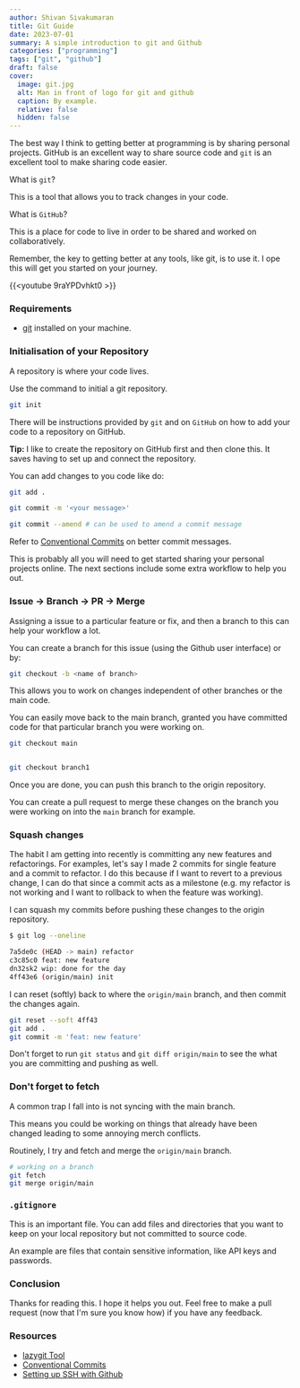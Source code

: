 ```yaml
---
author: Shivan Sivakumaran
title: Git Guide
date: 2023-07-01
summary: A simple introduction to git and Github
categories: ["programming"]
tags: ["git", "github"]
draft: false
cover:
  image: git.jpg
  alt: Man in front of logo for git and github
  caption: By example.
  relative: false
  hidden: false
---
```


The best way I think to getting better at programming is by sharing personal projects. GitHub is an excellent way to share source code and `git` is an excellent tool to make sharing code easier.

What is `git`?

This is a tool that allows you to track changes in your code.

What is `GitHub`?

This is a place for code to live in order to be shared and worked on collaboratively.

Remember, the key to getting better at any tools, like git, is to use it. I ope this will get you started on your journey.

{{<youtube 9raYPDvhkt0 >}}

### Requirements

- [git](https://git-scm.com/) installed on your machine.

### Initialisation of your Repository

A repository is where your code lives.

Use the command to initial a git repository.

```sh
git init
```

There will be instructions provided by `git` and on `GitHub` on how to add your code to a repository on GitHub.

**Tip:** I like to create the repository on GitHub first and then clone this. It saves having to set up and connect the repository.

You can add changes to you code like do:

```sh
git add .

git commit -m '<your message>'

git commit --amend # can be used to amend a commit message
```

Refer to [Conventional Commits](https://www.conventionalcommits.org/en/v1.0.0/) on better commit messages.

This is probably all you will need to get started sharing your personal projects online. The next sections include some extra workflow to help you out.

### Issue -> Branch -> PR -> Merge

Assigning a issue to a particular feature or fix, and then a branch to this can help your workflow a lot.

You can create a branch for this issue (using the Github user interface) or by:

```sh
git checkout -b <name of branch>
```

This allows you to work on changes independent of other branches or the main code.

You can easily move back to the main branch, granted you have committed code for that particular branch you were working on.

```sh
git checkout main


git checkout branch1
```

Once you are done, you can push this branch to the origin repository.

You can create a pull request to merge these changes on the branch you were working on into the `main` branch for example.

### Squash changes

The habit I am getting into recently is committing any new features and refactorings. For examples, let's say I made 2 commits for single feature and a commit to refactor. I do this because if I want to revert to a previous change, I can do that since a commit acts as a milestone (e.g. my refactor is not working and I want to rollback to when the feature was working).

I can squash my commits before pushing these changes to the origin repository.

```sh
$ git log --oneline

7a5de0c (HEAD -> main) refactor
c3c85c0 feat: new feature
dn32sk2 wip: done for the day
4ff43e6 (origin/main) init
```

I can reset (softly) back to where the `origin/main` branch, and then commit the changes again.

```sh
git reset --soft 4ff43
git add .
git commit -m 'feat: new feature'
```

Don't forget to run `git status` and `git diff origin/main` to see the what you are committing and pushing as well.

### Don't forget to fetch

A common trap I fall into is not syncing with the main branch.

This means you could be working on things that already have been changed leading to some annoying merch conflicts.

Routinely, I try and fetch and merge the `origin/main` branch.

```sh
# working on a branch
git fetch
git merge origin/main
```

### `.gitignore`

This is an important file. You can add files and directories that you want to keep on your local repository but not committed to source code.

An example are files that contain sensitive information, like API keys and passwords.

### Conclusion

Thanks for reading this. I hope it helps you out. Feel free to make a pull request (now that I'm sure you know how) if you have any feedback.

### Resources

- [lazygit Tool](https://github.com/jesseduffield/lazygit)
- [Conventional Commits](https://www.conventionalcommits.org/en/v1.0.0/)
- [Setting up SSH with Github](https://docs.github.com/en/authentication/connecting-to-github-with-ssh)
